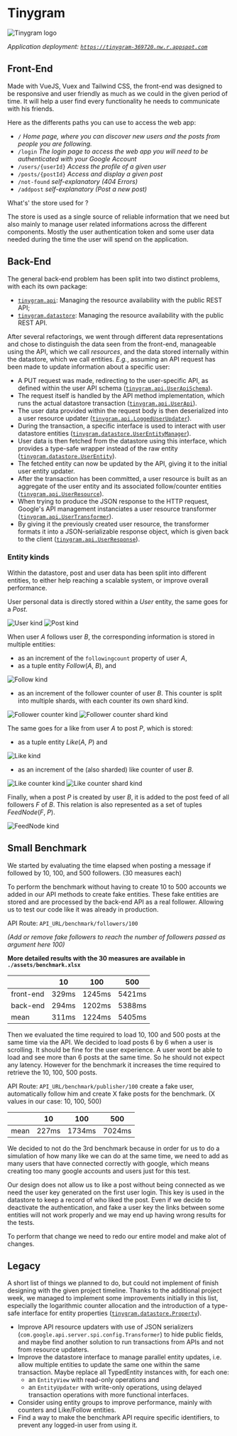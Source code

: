 # Tinygram

![Tinygram logo](src/main/webapp/public/images/tinygram-login.png)

*_Application deployment:_ [`https://tinygram-369720.nw.r.appspot.com`](https://tinygram-369720.nw.r.appspot.com)*

## Front-End

Made with VueJS, Vuex and Tailwind CSS, the front-end was designed to be responsive and user friendly as much as we could in the given period of time. It will help a user find every functionality he needs to communicate with his friends. 

Here as the differents paths you can use to access the web app:

- `/` *Home page, where you can discover new users and the posts from people you are following.*
- `/login` *The login page to access the web app you will need to be authenticated with your Google Account*
- `/users/{userId}` *Access the profile of a given user*
- `/posts/{postId}` *Access and display a given post*
- `/not-found` *self-explanatory (404 Errors)*
- `/addpost` *self-explanatory (Post a new post)*

What's' the store used for ?

The store is used as a single source of reliable information that we need but also mainly to manage user related informations across the different components. Mostly the user authentication token and some user data needed during the time the user will spend on the application.

## Back-End

The general back-end problem has been split into two distinct problems, with each its own package:

- [`tinygram.api`](src/main/java/tinygram/api): Managing the resource availability with the public REST API;
- [`tinygram.datastore`](src/main/java/tinygram/datastore): Managing the resource availability with the public REST API.

After several refactorings, we went through different data representations and chose to distinguish the data seen from the front-end, manageable using the API, which we call *resources*, and the data stored internally within the datastore, which we call entities. *E.g.*, assuming an API request has been made to update information about a specific user:

- A PUT request was made, redirecting to the user-specific API, as defined within the user API schema ([`tinygram.api.UserApiSchema`](src/main/java/tinygram/api/UserApiSchema.java)).
- The request itself is handled by the API method implementation, which runs the actual datastore transaction ([`tinygram.api.UserApi`](src/main/java/tinygram/api/UserApi.java)).
- The user data provided within the request body is then deserialized into a user resource updater ([`tinygram.api.LoggedUserUpdater`](src/main/java/tinygram/api/LoggedUserUpdater.java)).
- During the transaction, a specific interface is used to interact with user datastore entities ([`tinygram.datastore.UserEntityManager`](src/main/java/tinygram/datastore/UserEntityManager.java)).
- User data is then fetched from the datastore using this interface, which provides a type-safe wrapper instead of the raw entity ([`tinygram.datastore.UserEntity`](src/main/java/tinygram/datastore/UserEntity.java)).
- The fetched entity can now be updated by the API, giving it to the initial user entity updater.
- After the transaction has been committed, a user resource is built as an aggregate of the user entity and its associated follow/counter entities ([`tinygram.api.UserResource`](src/main/java/tinygram/api/UserResource.java)).
- When trying to produce the JSON response to the HTTP request, Google's API management instanciates a user resource transformer ([`tinygram.api.UserTransformer`](src/main/java/tinygram/api/UserTransformer.java)).
- By giving it the previously created user resource, the transformer formats it into a JSON-serializable response object, which is given back to the client ([`tinygram.api.UserResponse`](src/main/java/tinygram/api/UserResponse.java)).

### Entity kinds

Within the datastore, post and user data has been split into different entities, to either help reaching a scalable system, or improve overall performance.

User personal data is directly stored within a *User* entity, the same goes for a *Post*.

![User kind](assets/kind_user.png)
![Post kind](assets/kind_post.png)

When user *A* follows user *B*, the corresponding information is stored in multiple entities:

- as an increment of the `followingcount` property of user *A*,
- as a tuple entity *Follow*(*A*, *B*), and

![Follow kind](assets/kind_follow.png)

- as an increment of the follower counter of user *B*. This counter is split into multiple shards, with each counter its own shard kind.

![Follower counter kind](assets/kind_counter_follower.png)
![Follower counter shard kind](assets/kind_countershard_follower.png)

The same goes for a like from user *A* to post *P*, which is stored:

- as a tuple entity *Like*(*A*, *P*) and

![Like kind](assets/kind_like.png)

- as an increment of the (also sharded) like counter of user *B*.

![Like counter kind](assets/kind_counter_like.png)
![Like counter shard kind](assets/kind_countershard_like.png)

Finally, when a post *P* is created by user *B*, it is added to the post feed of all followers *F* of *B*. This relation is also represented as a set of tuples *FeedNode*(*F*, *P*).

![FeedNode kind](assets/kind_feednode.png)

## Small Benchmark

We started by evaluating the time elapsed when posting a message if followed by 10, 100, and 500 followers. (30 measures each)

To perform the benchmark without having to create 10 to 500 accounts we added in our API methods to create fake entities. 
These fake entities are stored and are processed by the back-end API as a real follower. Allowing us to test our code like it 
was already in production.

API Route: `API_URL/benchmark/followers/100` 

*(Add or remove fake followers to reach the number of followers passed as argument here 100)*

**More detailed results with the 30 measures are available in `./assets/benchmark.xlsx`**

|              | 10    | 100     |   500   |
|--------------|-------|---------|---------|
| front-end    | 329ms | 1245ms  | 5421ms  |
| back-end     | 294ms | 1202ms  | 5388ms  |
| mean         | 311ms | 1224ms  | 5405ms  |

Then we evaluated the time required to load 10, 100 and 500 posts at the same time via the API. 
We decided to load posts 6 by 6 when a user is scrolling. It should be fine for the user experience.
A user wont be able to load and see more than 6 posts at the same time. So he should not expect any latency.
However for the benchmark it increases the time required to retrieve the 10, 100, 500 posts.

API Route: `API_URL/benchmark/publisher/100` create a fake user, automatically follow him and create X fake posts
for the benchmark. (X values in our case: 10, 100, 500)

|              | 10    | 100     |   500   |
|--------------|-------|---------|---------|
| mean         | 227ms | 1734ms  | 7024ms  |

We decided to not do the 3rd benchmark because in order for us to do a simulation of how many like we can do at the same time, we need to add as many users that have connected correctly with google, which means creating too many google accounts and users just for this test.

Our design does not allow us to like a post without being connected as we need the user key generated on the first user login. This key is used in the datastore to keep a record of who liked the post.
Even if we decide to deactivate the authentication, and fake a user key the links between some entities will not work properly and we may end up having wrong results for the tests.

To perform that change we need to redo our entire model and make alot of changes.

## Legacy

A short list of things we planned to do, but could not implement of finish designing with the given project timeline. Thanks to the additional project week, we managed to implement some improvements initially in this list, especially the logarithmic counter allocation and the introduction of a type-safe interface for entity properties ([`tinygram.datastore.Property`](src/main/java/tinygram/datastore/Property.java)).

- Improve API resource updaters with use of JSON serializers (`com.google.api.server.spi.config.Transformer`) to hide public fields, and maybe find another solution to run transactions from APIs and not from resource updaters.
- Improve the datastore interface to manage parallel entity updates, i.e. allow multiple entities to update the same one within the same transaction. Maybe replace all TypedEntity instances with, for each one:
    - an `EntityView` with read-only operations and
    - an `EntityUpdater` with write-only operations, using delayed transaction operations with more functional interfaces.
- Consider using entity groups to improve performance, mainly with counters and Like/Follow entities.
- Find a way to make the benchmark API require specific identifiers, to prevent any logged-in user from using it.
